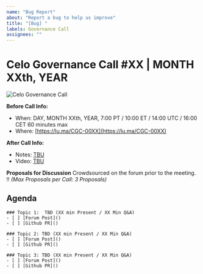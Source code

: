 ```yaml
---
name: "Bug Report"
about: "Report a bug to help us improve"
title: "[Bug] "
labels: Governance Call
assignees: ""
---
```


# Celo Governance Call #XX | MONTH XXth, YEAR

![Celo Governance Call](https://github.com/celo-org/governance/assets/11728499/8478b28f-8ec3-4945-81f9-d1df8979b758)

**Before Call Info:**
- When: DAY, MONTH XXth, YEAR, 7:00 PT / 10:00 ET / 14:00 UTC / 16:00 CET 60 minutes max
- Where: [https://lu.ma/CGC-00XX](https://lu.ma/CGC-00XX)

**After Call Info:**
- Notes: [TBU]()
- Video: [TBU]()

**Proposals for Discussion**
Crowdsourced on the forum prior to the meeting.
:bangbang: *(Max Proposals per Call: 3 Proposals)*

## Agenda
```[tasklist]
### Topic 1:  TBD (XX min Present / XX Min Q&A)
- [ ] [Forum Post]()
- [ ] [Github PR]()
```
```[tasklist]
### Topic 2: TBD (XX min Present / XX Min Q&A)
- [ ] [Forum Post]()
- [ ] [Github PR]()
```
```[tasklist]
### Topic 3: TBD (XX min Present / XX Min Q&A)
- [ ] [Forum Post]()
- [ ] [Github PR]()
```
